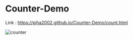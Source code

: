 # Counter-Demo

Link : https://pjha2002.github.io/Counter-Demo/count.html

![counter](https://user-images.githubusercontent.com/88606641/176853101-5f791805-874e-4b5a-9b64-29f29f6fc8b8.png)
